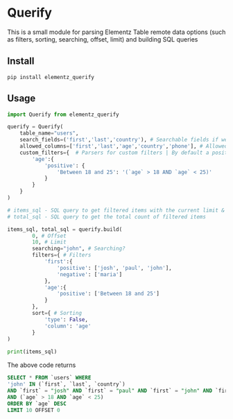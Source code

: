 # Querify
This is a small module for parsing Elementz Table remote data options (such as filters, sorting, searching, offset, limit) and building SQL queries

## Install
`pip install elementz_querify`

## Usage

```python
import Querify from elementz_querify

querify = Querify(
	table_name="users",
	search_fields=('first','last','country'), # Searchable fields if we support searching 
	allowed_columns=['first','last','age','country','phone'], # Allowed filterable columns to prevent malicious injections
	custom_filters={  # Parsers for custom filters | By default a positive filter would be something like this "`age` = '[filter]'"
		'age':{
			'positive': {
				'Between 18 and 25': '(`age` > 18 AND `age` < 25)' 
			}
		}
	}
)

# items_sql - SQL query to get filtered items with the current limit & offset
# total_sql - SQL query to get the total count of filtered items

items_sql, total_sql = querify.build(
		0, # Offset
		10, # Limit
		searching="john", # Searching? 
		filters={ # Filters
			'first':{
				'positive': ['josh', 'paul', 'john'],
				'negative': ['maria']
			},
			'age':{
				'positive': ['Between 18 and 25']
			}
		},
		sort={ # Sorting
			'type': False,
			'column': 'age'
		}
)
	
print(items_sql)

```

The above code returns

```sql
SELECT * FROM `users` WHERE 
'john' IN (`first`, `last`, `country`) 
AND `first` = "josh" AND `first` = "paul" AND `first` = "john" AND `first` != "maria" 
AND (`age` > 18 AND `age` < 25) 
ORDER BY `age` DESC 
LIMIT 10 OFFSET 0
```